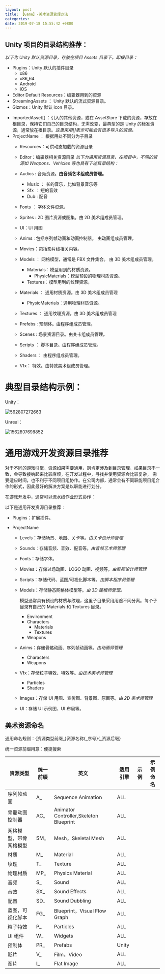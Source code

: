 ```yaml
---
layout: post
title: 【Game】-美术资源管理办法
categories:
date: 2019-07-18 15:55:42 +0800
---
```


## Unity 项目的目录结构推荐：

_以下为 Unity 默认资源目录，存放在项目 Assets 目录下，即根目录：_

- Plugins：Unity 默认的插件目录
  - x86
  - x86_64
  - Android
  - iOS
- Editor Default Resources：编辑器用到的资源
- StreamingAssets ： Unity 默认的流式资源目录。
- Gizmos：Unity 默认 icon 目录。

* ImportedAsset[] ：引入的其他资源，或在 AssetStore 下载的资源，存放在根目录，保持它们自己的目录结构，无需改变，最典型的是 Unity 的标准资源，通常放在根目录。<i>这里采用[]表示可能会有很多导入的资源。</i>
* ProjectName ： 根据用处不同分为子目录
  - Resources：可供动态加载的资源目录

  - Editor：编辑器相关资源目录
  _以下为通用资源目录，在项目中，不同的资源如 Weapons、Vehicles 等也具有下述目录结构：_
  - Audios : 音频资源。**由音频艺术组成员管理。**
    - Music ： 长的音乐，比如背景音乐等
    - Sfx ： 短的音效
    - Dub : 配音
  - Fonts ： 字体文件资源。
  - Sprites : 2D 图片资源或图集。由 2D 美术组成员管理。
  - UI：UI 用图
  - Anims : 包括序列帧动画和动画控制器。 由动画组成员管理。
  - Movies：包括影片线相关内容。
  - Models ： 网格模型，通常是 FBX 文件集合。 由 3D 美术组成员管理。
    - Materials：模型用到的材质资源。
      - PhysicMaterials：模型预设的物理材质资源。
    - Textures：模型用到的纹理资源。
  - Materials ： 通用材质资源。由 3D 美术组成员管理
    - PhysicMaterials：通用物理材质资源。
  - Textures ： 通用纹理资源。由 3D 美术组成员管理
  - Prefebs : 预制体。由程序组成员管理。
  - Scenes : 场景资源目录。由关卡组成员管理。
  - Scripts ： 脚本目录。由程序组成员管理。
  - Shaders ： 由程序组成员管理。
  - Vfx： 特效。由特效美术组成员管理。

# 典型目录结构示例：

Unity：

![562807272663](../../..assets/images/1562807272663.png)

Unreal：

![1562807698852](../../../assets/images/1562807698852.png)

# 通用游戏开发资源目录推荐

对于不同的游戏引擎，资源如果需要通用，则肯定涉及到目录管理，如果目录不一致，会导致接纳起来比较麻烦，在开发过程中，寻找并使用资源会比较复杂， 需要适应时间，也不利于不同项目组协作。在公司内部，通常会有不同职能项目组合作的形式，因此最好的解决方案是以职能进行划分。

在游戏开发中，通常可以流水线作业形式协作：

以下是通用开发资源目录推荐：

- Plugins：扩展插件。

* ProjectName

  - Levels：存储场景、地图、关卡等。_由关卡设计师管理_

  - Sounds：存储音频、音效、配音等。_由音频艺术师管理_

  - Fonts：存储字体。

  - Movies：存储过场动画、LOGO 动画、视频等。_由影视设计师管理_

  - Scripts：存储代码、蓝图/可视化脚本等。_由脚本程序员管理_

  - Models：存储静态网格体模型等。_由 3D 建模师管理。_

    模型通常具有预设的材质与纹理，这里子目录采用用途不同分离。每个子目录有自己的 Materials 和 Textures 目录。

    - Environment
    - Characters
      - Materials
      - Textures
    - Weapons

  - Anims：存储骨骼动画、序列帧动画等。_由动画师管理_

    - Characters
    - Weapons

  - Vfx：存储粒子特效、特效等。_由技术美术师管理_

    - Particles
    - Shaders

  - Images：存储 UI 用图、宣传图、背景图、原画等。_由 2D 美术师管理_

  - UI：存储 UI 示例图、UI 布局等。

## 美术资源命名

通用命名规则：{资源类型前缀\_}资源名称{\_序号}{\_资源后缀}

统一资源前缀用意：便捷搜索

| 资源类型               | 统一前缀 | 英文                                   | 适用引擎 | 示例 | 示例命名 |
| ---------------------- | -------- | -------------------------------------- | -------- | ---- | -------- |
| 序列帧动画             | A\_      | Sequence Animation                     | ALL      |      |          |
| 骨骼动画控制器         | AC\_     | Animator Controller,Skeleton Blueprint | ALL      |      |          |
| 网格模型，带骨网格模型 | SM\_     | Mesh，Skeletal Mesh                    | ALL      |      |          |
| 材质                   | M\_      | Material                               | ALL      |      |          |
| 纹理                   | T\_      | Texture                                | ALL      |      |          |
| 物理材质               | MP\_     | Physics Material                       | ALL      |      |          |
| 音频                   | S\_      | Sound                                  | ALL      |      |          |
| 音效                   | SX\_     | Sound Effects                          | ALL      |      |          |
| 配音                   | SD\_     | Sound Dubbling                         | ALL      |      |          |
| 蓝图，可视化脚本       | FG\_     | Blueprint，Visual Flow Graph           | ALL      |      |          |
| 粒子特效               | P\_      | Particles                              | ALL      |      |          |
| UI 组件                | W\_      | Widgets                                | ALL      |      |          |
| 预制体                 | PR\_     | Prefabs                                | Unity    |      |          |
| 影片                   | V\_      | Film，Video                            | ALL      |      |          |
| 图片                   | I\_      | Flat Image                             | ALL      |      |          |
